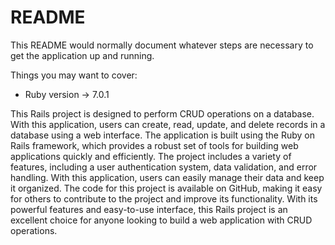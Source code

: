 # README

This README would normally document whatever steps are necessary to get the
application up and running.

Things you may want to cover:

* Ruby version -> 7.0.1

This Rails project is designed to perform CRUD operations on a database. With this application, users can create, read, update, and delete records in a database using a web interface. The application is built using the Ruby on Rails framework, which provides a robust set of tools for building web applications quickly and efficiently. The project includes a variety of features, including a user authentication system, data validation, and error handling. With this application, users can easily manage their data and keep it organized. The code for this project is available on GitHub, making it easy for others to contribute to the project and improve its functionality. With its powerful features and easy-to-use interface, this Rails project is an excellent choice for anyone looking to build a web application with CRUD operations.
